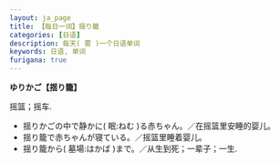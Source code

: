 ```yaml
---
layout: ja_page
title: 【每日一词】揺り籠
categories: [日语]
description: 每天( 雾 )一个日语单词
keywords: 日语, 单词
furigana: true
---
```


**ゆりかご【揺り籠】**

摇篮；摇车.

*   揺りかごの中で静かに( 眠:ねむ )る赤ちゃん。／在摇篮里安睡的婴儿。
*   揺り籠で赤ちゃんが寝ている。／摇篮里睡着婴儿。
*   揺り籠から( 墓場:はかば )まで。／从生到死；一辈子；一生.
